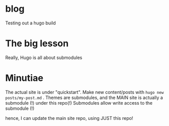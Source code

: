 # blog
Testing out a hugo build


# The big lesson
Really, Hugo is all about submodules

# Minutiae
The actual site is under "quickstart". Make new content/posts with `hugo new posts/my-post.md` . Themes are submodules, and the MAIN site is actually a submodule (!) under this repo(!) Submodules allow write access to the submodule (!)

hence, I can update the main site repo, using JUST this repo!

